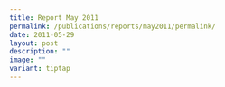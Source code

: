 ```yaml
---
title: Report May 2011
permalink: /publications/reports/may2011/permalink/
date: 2011-05-29
layout: post
description: ""
image: ""
variant: tiptap
---
```

